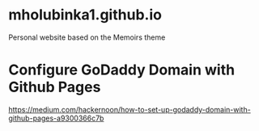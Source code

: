# mholubinka1.github.io
Personal website based on the Memoirs theme 






# Configure GoDaddy Domain with Github Pages

https://medium.com/hackernoon/how-to-set-up-godaddy-domain-with-github-pages-a9300366c7b


